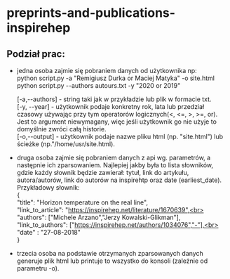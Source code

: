 # preprints-and-publications-inspirehep

## Podział prac:
- jedna osoba zajmie się pobraniem danych od użytkownika np:<br>
	python script.py -a "Remigiusz Durka or Maciej Matyka" -o site.html<br>
	python script.py --authors autours.txt -y "2020 or 2019"<br>

	[-a,--authors] - string taki jak w przykładzie lub plik w formacie txt.<br>
	[-y, --year] - użytkownik podaje konkretny rok, lata lub przedział czasowy używając przy tym operatorów logicznych(<, <=, >, >=, or). Jest to argument niewymagany, więc 	jeśli użytkownik go nie użyje to domyślnie zwróci całą historie.<br>
	[-o,--output] - użytkownik podaje nazwe pliku html (np. "site.html") lub ścieżke (np."/home/usr/site.html).<br>

- druga osoba zajmie się pobraniem danych z api wg. parametrów, a następnie ich zparsowaniem. Najlepiej jakby była to lista słowników,<br> 
gdzie każdy słownik będzie zawierał: tytuł, link do artykułu, autora/autorów, link do autorów na inspirehtp oraz date (earliest_date).<br>
Przykładowy słownik:<br>
{<br>
"title": "Horizon temperature on the real line",<br>
"link_to_article": "https://inspirehep.net/literature/1670639",<br>
"authors": ["Michele Arzano","Jerzy Kowalski-Glikman"],<br>
"link_to_authors": ["https://inspirehep.net/authors/1034076","-"],<br>
"date" : "27-08-2018"<br>
}<br>
- trzecia osoba na podstawie otrzymanych zparsowanych danych generuje plik html lub printuje to wszystko do konsoli (zależnie od parametru -o). <br>
